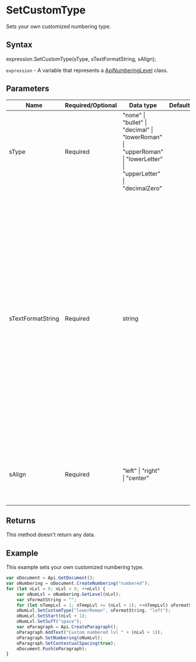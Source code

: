 # SetCustomType

Sets your own customized numbering type.

## Syntax

expression.SetCustomType(sType, sTextFormatString, sAlign);

`expression` - A variable that represents a [ApiNumberingLevel](../ApiNumberingLevel.md) class.

## Parameters

| **Name** | **Required/Optional** | **Data type** | **Default** | **Description** |
| ------------- | ------------- | ------------- | ------------- | ------------- |
| sType | Required | "none" &#124; "bullet" &#124; "decimal" &#124; "lowerRoman" &#124; "upperRoman" &#124; "lowerLetter" &#124; "upperLetter" &#124; "decimalZero" |  | The custom numbering type used for the current numbering definition. |
| sTextFormatString | Required | string |  | Any text in this parameter will be taken as literal text to be repeated in each instance of this numbering level, except for any use of the percent symbol (%) followed by a number, which will be used to indicate the one-based index of the number to be used at this level. Any number of a level higher than this level will be ignored. |
| sAlign | Required | "left" &#124; "right" &#124; "center" |  | Type of justification applied to the text run in the current numbering level. |

## Returns

This method doesn't return any data.

## Example

This example sets your own customized numbering type.

```javascript
var oDocument = Api.GetDocument();
var oNumbering = oDocument.CreateNumbering("numbered");
for (let nLvl = 0; nLvl < 8; ++nLvl) {
	var oNumLvl = oNumbering.GetLevel(nLvl);
	var sFormatString = "";
	for (let nTempLvl = 1; nTempLvl <= (nLvl + 1); ++nTempLvl) sFormatString += "%" + nTempLvl + ".";
	oNumLvl.SetCustomType("lowerRoman", sFormatString, "left");
	oNumLvl.SetStart(nLvl + 1);
	oNumLvl.SetSuff("space");
	var oParagraph = Api.CreateParagraph();
	oParagraph.AddText("Custom numbered lvl " + (nLvl + 1));
	oParagraph.SetNumbering(oNumLvl);
	oParagraph.SetContextualSpacing(true);
	oDocument.Push(oParagraph);
}
```
